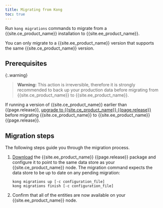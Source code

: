 ```yaml
---
title: Migrating from Kong
toc: true
---
```


Run `kong migrations` commands to migrate from a {{site.ce_product_name}} installation to {{site.ee_product_name}}.

You can only migrate to a {{site.ee_product_name}} version that
supports the same {{site.ce_product_name}} version.

## Prerequisites

{:.warning}
> **Warning:** This action is irreversible, therefore it is strongly
   recommended to back up your production data before migrating from
   {{site.ce_product_name}} to {{site.ee_product_name}}.

If running a version of {{site.ce_product_name}} earlier than {{page.release}},
[upgrade to {{site.ce_product_name}} {{page.release}}](/gateway/{{page.release}}/upgrade/) before migrating
{{site.ce_product_name}} to {{site.ee_product_name}} {{page.release}}.

## Migration steps

The following steps guide you through the migration process.

1. [Download](/gateway/{{page.release}}/install/) the {{site.ee_product_name}}
{{page.release}} package and configure it to point to the same data store as your
{{site.ce_product_name}} node. The migration command expects the data store
to be up to date on any pending migration:

   ```shell
   kong migrations up [-c configuration_file]
   kong migrations finish [-c configuration_file]
   ```

2. Confirm that all of the entities are now available on your
   {{site.ee_product_name}} node.
